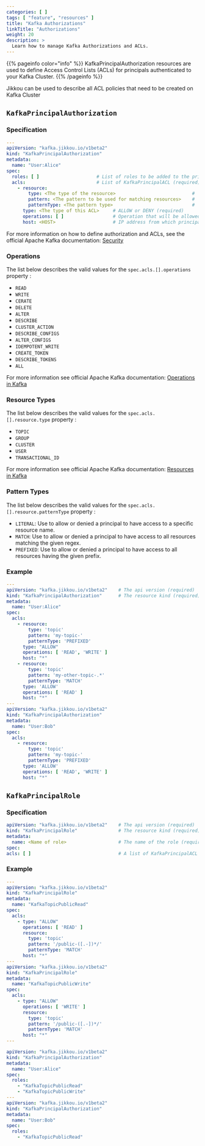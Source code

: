 ```yaml
---
categories: [ ]
tags: [ "feature", "resources" ]
title: "Kafka Authorizations"
linkTitle: "Authorizations"
weight: 20
description: >
  Learn how to manage Kafka Authorizations and ACLs. 
---
```


{{% pageinfo color="info" %}}
KafkaPrincipalAuthorization resources are used to define Access Control Lists (ACLs) for principals authenticated
to your Kafka Cluster.
{{% /pageinfo %}}

Jikkou can be used to describe all ACL policies that need to be created on Kafka Cluster

## `KafkaPrincipalAuthorization`

### Specification

```yaml
---
apiVersion: "kafka.jikkou.io/v1beta2"
kind: "KafkaPrincipalAuthorization"
metadata:
  name: "User:Alice"
spec:
  roles: [ ]                     # List of roles to be added to the principal (optional)
  acls:                          # List of KafkaPrincipalACL (required)
    - resource:
        type: <The type of the resource>                            #  (required)
        pattern: <The pattern to be used for matching resources>    #  (required) 
        patternType: <The pattern type>                             #  (required) 
      type: <The type of this ACL>     # ALLOW or DENY (required) 
      operations: [ ]                  # Operation that will be allowed or denied (required) 
      host: <HOST>                     # IP address from which principal will have access or will be denied (optional)
```

For more information on how to define authorization and ACLs, see the official Apache Kafka
documentation: [Security](https://kafka.apache.org/documentation/#security_authz)

### Operations

The list below describes the valid values for the `spec.acls.[].operations` property :

* `READ`
* `WRITE`
* `CERATE`
* `DELETE`
* `ALTER`
* `DESCRIBE`
* `CLUSTER_ACTION`
* `DESCRIBE_CONFIGS`
* `ALTER_CONFIGS`
* `IDEMPOTENT_WRITE`
* `CREATE_TOKEN`
* `DESCRIBE_TOKENS`
* `ALL`

For more information see official Apache Kafka
documentation: [Operations in Kafka](https://kafka.apache.org/documentation/#operations_in_kafka)

### Resource Types

The list below describes the valid values for the `spec.acls.[].resource.type` property :

* `TOPIC`
* `GROUP`
* `CLUSTER`
* `USER`
* `TRANSACTIONAL_ID`

For more information see official Apache Kafka
documentation: [Resources in Kafka](https://kafka.apache.org/documentation/#resources_in_kafka)

### Pattern Types

The list below describes the valid values for the `spec.acls.[].resource.patternType` property :

* `LITERAL`: Use to allow or denied a principal to have access to a specific resource name.
* `MATCH`:  Use to allow or denied a principal to have access to all resources matching the given regex.
* `PREFIXED`: Use to allow or denied a principal to have access to all resources having the given prefix.

### Example

```yaml
---
apiVersion: "kafka.jikkou.io/v1beta2"    # The api version (required)
kind: "KafkaPrincipalAuthorization"      # The resource kind (required)
metadata:
  name: "User:Alice"
spec:
  acls:
    - resource:
        type: 'topic'
        pattern: 'my-topic-'
        patternType: 'PREFIXED'
      type: "ALLOW"
      operations: [ 'READ', 'WRITE' ]
      host: "*"
    - resource:
        type: 'topic'
        pattern: 'my-other-topic-.*'
        patternType: 'MATCH'
      type: 'ALLOW'
      operations: [ 'READ' ]
      host: "*"
---
apiVersion: "kafka.jikkou.io/v1beta2"
kind: "KafkaPrincipalAuthorization"
metadata:
  name: "User:Bob"
spec:
  acls:
    - resource:
        type: 'topic'
        pattern: 'my-topic-'
        patternType: 'PREFIXED'
      type: 'ALLOW'
      operations: [ 'READ', 'WRITE' ]
      host: "*"
```

## `KafkaPrincipalRole`

### Specification

```yaml
apiVersion: "kafka.jikkou.io/v1beta2"    # The api version (required)
kind: "KafkaPrincipalRole"               # The resource kind (required)
metadata:
  name: <Name of role>                   # The name of the role (required)  
spec:
acls: [ ]                                # A list of KafkaPrincipalACL (required)
```

### Example

```yaml
---
apiVersion: "kafka.jikkou.io/v1beta2"
kind: "KafkaPrincipalRole"
metadata:
  name: "KafkaTopicPublicRead"
spec:
  acls:
    - type: "ALLOW"
      operations: [ 'READ' ]
      resource:
        type: 'topic'
        pattern: '/public-([.-])*/'
        patternType: 'MATCH'
      host: "*"
---
apiVersion: "kafka.jikkou.io/v1beta2"
kind: "KafkaPrincipalRole"
metadata:
  name: "KafkaTopicPublicWrite"
spec:
  acls:
    - type: "ALLOW"
      operations: [ 'WRITE' ]
      resource:
        type: 'topic'
        pattern: '/public-([.-])*/'
        patternType: 'MATCH'
      host: "*"
---

apiVersion: "kafka.jikkou.io/v1beta2"
kind: "KafkaPrincipalAuthorization"
metadata:
  name: "User:Alice"
spec:
  roles:
    - "KafkaTopicPublicRead"
    - "KafkaTopicPublicWrite"
---
apiVersion: "kafka.jikkou.io/v1beta2"
kind: "KafkaPrincipalAuthorization"
metadata:
  name: "User:Bob"
spec:
  roles:
    - "KafkaTopicPublicRead"
```


